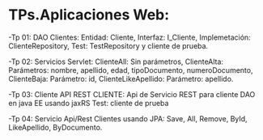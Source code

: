 # TPs.Aplicaciones Web:
-Tp 01: DAO Clientes: 
Entidad: Cliente, 
Interfaz: I_Cliente, 
Implemetación: ClienteRepository, 
Test: TestRepository y cliente de prueba.

-Tp 02: Servicios Servlet: 
ClienteAll: Sin parámetros, 
ClienteAlta: Parámetros: nombre, apellido, edad, tipoDocumento, numeroDocumento, 
ClienteBaja: Parámetro: id, 
ClienteLikeApellido: Parámetro: apellido.

-Tp 03: Cliente API REST CLIENTE: 
Api de Servicio REST para cliente DAO en java EE usando jaxRS 
Test: cliente de prueba

-Tp 04: Servicio Api/Rest Clientes usando JPA: 
Save, 
All, 
Remove, 
ById, 
LikeApellido, 
ByDocumento.
